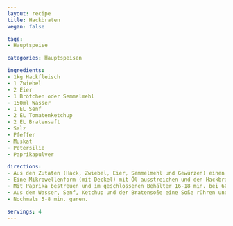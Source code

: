 ```yaml
---
layout: recipe
title: Hackbraten
vegan: false

tags:
- Hauptspeise

categories: Hauptspeisen

ingredients:
- 1kg Hackfleisch
- 1 Zwiebel
- 2 Eier
- 1 Brötchen oder Semmelmehl
- 150ml Wasser
- 1 EL Senf
- 2 EL Tomatenketchup
- 2 EL Bratensaft
- Salz
- Pfeffer
- Muskat
- Petersilie
- Paprikapulver

directions:
- Aus den Zutaten (Hack, Zwiebel, Eier, Semmelmehl und Gewürzen) einen nicht zu festen Hackbratenteig kneten.
- Eine Mikrowellenform (mit Deckel) mit Öl ausstreichen und den Hackbratenteig hineingeben.
- Mit Paprika bestreuen und im geschlossenen Behälter 16-18 min. bei 600 Watt in der Mikrowelle garen.
- Aus dem Wasser, Senf, Ketchup und der Bratensoße eine Soße rühren und über den Hackbraten gießen.
- Nochmals 5-8 min. garen.

servings: 4
---
```

